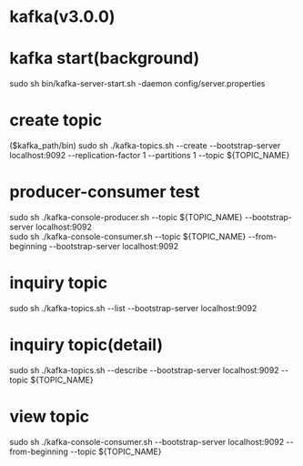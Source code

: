 # kafka(v3.0.0) 

# kafka start(background)
sudo sh bin/kafka-server-start.sh -daemon config/server.properties 

# create topic
($kafka_path/bin)
sudo sh ./kafka-topics.sh --create --bootstrap-server localhost:9092 --replication-factor 1 --partitions 1 --topic ${TOPIC_NAME}

# producer-consumer test
sudo sh ./kafka-console-producer.sh --topic ${TOPIC_NAME} --bootstrap-server localhost:9092  
sudo sh ./kafka-console-consumer.sh --topic ${TOPIC_NAME} --from-beginning --bootstrap-server localhost:9092  

# inquiry topic
sudo sh ./kafka-topics.sh --list --bootstrap-server localhost:9092

# inquiry topic(detail)
sudo sh ./kafka-topics.sh --describe --bootstrap-server localhost:9092 --topic ${TOPIC_NAME}

# view topic
sudo sh ./kafka-console-consumer.sh --bootstrap-server localhost:9092 --from-beginning --topic ${TOPIC_NAME}
